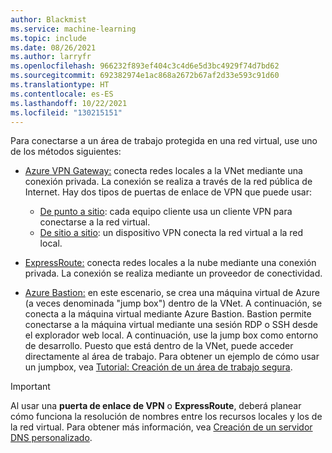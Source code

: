 ```yaml
---
author: Blackmist
ms.service: machine-learning
ms.topic: include
ms.date: 08/26/2021
ms.author: larryfr
ms.openlocfilehash: 966232f893ef404c3c4d6e5d3bc4929f74d7bd62
ms.sourcegitcommit: 692382974e1ac868a2672b67af2d33e593c91d60
ms.translationtype: HT
ms.contentlocale: es-ES
ms.lasthandoff: 10/22/2021
ms.locfileid: "130215151"
---
```

Para conectarse a un área de trabajo protegida en una red virtual, use uno de los métodos siguientes:

* [Azure VPN Gateway:](../articles/vpn-gateway/vpn-gateway-about-vpngateways.md) conecta redes locales a la VNet mediante una conexión privada. La conexión se realiza a través de la red pública de Internet. Hay dos tipos de puertas de enlace de VPN que puede usar:

    * [De punto a sitio](../articles/vpn-gateway/vpn-gateway-howto-point-to-site-resource-manager-portal.md): cada equipo cliente usa un cliente VPN para conectarse a la red virtual.
    * [De sitio a sitio](../articles/vpn-gateway/tutorial-site-to-site-portal.md): un dispositivo VPN conecta la red virtual a la red local.

* [ExpressRoute:](https://azure.microsoft.com/services/expressroute/) conecta redes locales a la nube mediante una conexión privada. La conexión se realiza mediante un proveedor de conectividad.
* [Azure Bastion:](../articles/bastion/bastion-overview.md) en este escenario, se crea una máquina virtual de Azure (a veces denominada "jump box") dentro de la VNet. A continuación, se conecta a la máquina virtual mediante Azure Bastion. Bastion permite conectarse a la máquina virtual mediante una sesión RDP o SSH desde el explorador web local. A continuación, use la jump box como entorno de desarrollo. Puesto que está dentro de la VNet, puede acceder directamente al área de trabajo. Para obtener un ejemplo de cómo usar un jumpbox, vea [Tutorial: Creación de un área de trabajo segura](../articles/machine-learning/tutorial-create-secure-workspace.md).

> [!IMPORTANT]
> Al usar una __puerta de enlace de VPN__ o __ExpressRoute__, deberá planear cómo funciona la resolución de nombres entre los recursos locales y los de la red virtual. Para obtener más información, vea [Creación de un servidor DNS personalizado](../articles/machine-learning/how-to-custom-dns.md).